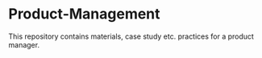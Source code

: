 # Product-Management
This repository contains materials, case study etc. practices for a product manager.
